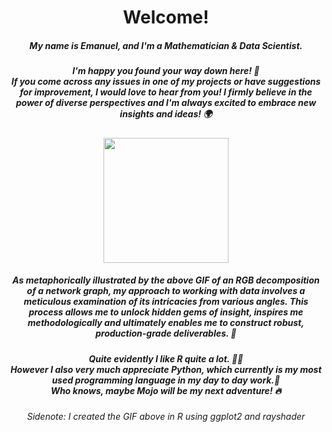 <h1 align='center'> Welcome!</h1>
<!--<h1 align='center'> :wave: Welcome! :wave:</h1>-->
<h5 align='center'> My name is Emanuel, and I'm a Mathematician & Data Scientist. </h5>

<h5 align='center'> I'm happy you found your way down here! 🥳<br> If you come across any issues in one of my projects or have suggestions for improvement, I would love to hear from you! I firmly believe in the power of diverse perspectives and I'm always excited to embrace new insights and ideas! 🌍 </h5>

<p align='center'>
  <img src="network_gif_small.gif" width="200" height="200"/>
</p>

<h5 align='center'> As metaphorically illustrated by the above GIF of an RGB decomposition of a network graph, my approach to working with data involves a meticulous examination of its intricacies from various angles. This process allows me to unlock hidden gems of insight, inspires me methodologically and ultimately enables me to construct robust, production-grade deliverables. 💎</h5>
<h5 align='center'> Quite evidently I like R quite a lot. 🧑‍💻 <br> However I also very much appreciate Python, which currently is my most used programming language in my day to day work.🐍 <br>Who knows, maybe Mojo will be my next adventure! 🔥  </h5>


<!--
<img align="center" src="https://github-readme-stats.vercel.app/api/top-langs/?username=EmanuelSommer&hide=html&layout=compact&theme=synthwave" />
<img align="center" src="https://github-readme-stats.vercel.app/api/?username=EmanuelSommer&theme=synthwave" />
![](supeR.gif)
-->

<h6 align='center'>
  Sidenote: I created the GIF above in R using ggplot2 and rayshader
</h6>
